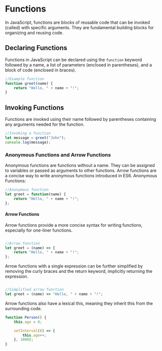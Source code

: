 # Functions

In JavaScript, functions are blocks of reusable code that can be invoked (called) with specific arguments. They are fundamental building blocks for organizing and reusing code.

## Declaring Functions

Functions in JavaScript can be declared using the `function` keyword followed by a name, a list of parameters (enclosed in parentheses), and a block of code (enclosed in braces).

```javascript
//Example function
function greet(name) {
    return "Hello, " + name + "!";
}
```

## Invoking Functions

Functions are invoked using their name followed by parentheses containing any arguments needed for the function.

```javascript
//Invoking a function
let message = greet("John");
console.log(message);
```

### Anonymous Functions and Arrow Functions

Anonymous functions are functions without a name. They can be assigned to variables or passed as arguments to other functions. Arrow functions are a concise way to write anonymous functions introduced in ES6.
Anonymous Functions:

```javascript
//Anonymous function
let greet = function(name) {
    return "Hello, " + name + "!";
};
```

#### Arrow Functions

Arrow functions provide a more concise syntax for writing functions, especially for one-liner functions.

```javascript

//Arrow function
let greet = (name) => {
    return "Hello, " + name + "!";
};
```

Arrow functions with a single expression can be further simplified by removing the curly braces and the return keyword, implicitly returning the expression.

```javascript

//Simplified arrow function
let greet = (name) => "Hello, " + name + "!";
```

Arrow functions also have a lexical this, meaning they inherit this from the surrounding code.

```javascript
function Person() {
    this.age = 0;

    setInterval(() => {
        this.age++;
    }, 1000);
}
```
